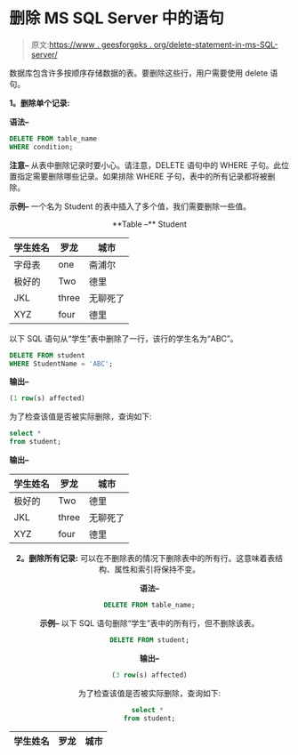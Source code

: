 # 删除 MS SQL Server 中的语句

> 原文:[https://www . geesforgeks . org/delete-statement-in-ms-SQL-server/](https://www.geeksforgeeks.org/delete-statement-in-ms-sql-server/)

数据库包含许多按顺序存储数据的表。要删除这些行，用户需要使用 delete 语句。

**1。删除单个记录:**

**语法–**

```sql
DELETE FROM table_name 
WHERE condition; 
```

**注意–**
从表中删除记录时要小心。请注意，DELETE 语句中的 WHERE 子句。此位置指定需要删除哪些记录。如果排除 WHERE 子句，表中的所有记录都将被删除。

**示例–**
一个名为 Student 的表中插入了多个值，我们需要删除一些值。

<center>**Table –** Student

| 学生姓名 | 罗龙 | 城市 |
| --- | --- | --- |
| 字母表 | one | 斋浦尔 |
| 极好的 | Two | 德里 |
| JKL | three | 无聊死了 |
| XYZ | four | 德里 |

</center>

以下 SQL 语句从“学生”表中删除了一行，该行的学生名为“ABC”。

```sql
DELETE FROM student 
WHERE StudentName = 'ABC';
```

**输出–**

```sql
(1 row(s) affected)
```

为了检查该值是否被实际删除，查询如下:

```sql
select * 
from student;
```

**输出–**

<center>

| 学生姓名 | 罗龙 | 城市 |
| --- | --- | --- |
| 极好的 | Two | 德里 |
| JKL | three | 无聊死了 |
| XYZ | four | 德里 |

**2。删除所有记录:**
可以在不删除表的情况下删除表中的所有行。这意味着表结构、属性和索引将保持不变。

**语法–**

```sql
DELETE FROM table_name;
```

**示例–**
以下 SQL 语句删除“学生”表中的所有行，但不删除该表。

```sql
DELETE FROM student;
```

**输出–**

```sql
(3 row(s) affected)
```

为了检查该值是否被实际删除，查询如下:

```sql
select * 
from student;
```

<center>

| 学生姓名 | 罗龙 | 城市 |
| --- | --- | --- |

</center>

</center>